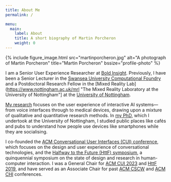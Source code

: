 ```yaml
---
title: About Me
permalink: /

menu:
  main:
    label: About
    title: A short biography of Martin Porcheron
    weight: 0
---
```


{% include figure_image.html src="martinporcheron.jpg" alt="A photograph of Martin Porcheron" title="Martin Porcheron" bssize="profile-photo" %}

I am a Senior User Experience Researcher at [Bold Insight](https://boldinsight.com/ "Bold Insight"). Previously, I have been a Senior Lecturer in the [Swansea University Computational Foundry](https://www.swansea.ac.uk/science/computationalfoundry/ "The Swansea University Computational Foundry website") and a Postdoctoral Research Fellow in the [Mixed Reality Lab](https://www.nottingham.ac.uk/mrl "The Mixed Reality Laboratory at the University of Nottingham"] at the [University of Nottingham](https://www.nottingham.ac.uk/computerscience/index.aspx "Computer Science at the University of Nottingham").

[My research](/research/) focuses on the user experience of interactive AI systems—from voice interfaces through to medical devices, drawing upon a mixture of qualitative and quantitative research methods. In [my PhD](/research/#phd), which I undertook at the University of Nottingham, I studied public places like cafés and pubs to understand how people use devices like smartphones while they are socialising.

I co-founded the [ACM Conversational User Interfaces (CUI) conference](https://cui.acm.org/sc/ "The Conversational User Interfaces community website"), which focuses on the design and user experience of conversational technologies, and the [Halfway to the Future (HttF) symposium](https://www.halfwaytothefuture.net/ "Halfway to the Future symposium website"), a quinquennial symposium on the state of design and research in human-computer interaction. I was a General Chair for [ACM CUI 2023](https://cui.acm.org/2023/ "The Fifth Conference on Conversational User Interfaces") and [HttF 2019](https://www.halfwaytothefuture.net/2019/), and have served as an Associate Chair for past [ACM CSCW](https://cscw.acm.org/ "The ACM Conference on Computer-Supported Cooperative Work and Social Computing website") and [ACM CHI](https://chi.acm.org/ "The ACM Conference on Computer Human Interaction website") conferences.